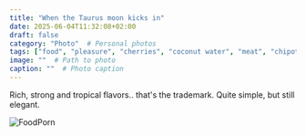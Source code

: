 ```yaml
---
title: "When the Taurus moon kicks in"
date: 2025-06-04T11:32:08+02:00
draft: false
category: "Photo"  # Personal photos
tags: ["food", "pleasure", "cherries", "coconut water", "meat", "chipotle", "Taurus"]
image: ""  # Path to photo
caption: ""  # Photo caption
---
```

Rich, strong and tropical flavors.. that's the trademark. Quite simple, but still elegant.

![FoodPorn](/img/photo/flavors.jpeg)